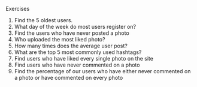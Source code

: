 Exercises
1. Find the 5 oldest users.
2. What day of the week do most users register on?
3. Find the users who have never posted a photo
4. Who uploaded the most liked photo?
5. How many times does the average user post?
6. What are the top 5 most commonly used hashtags?
7. Find users who have liked every single photo on the site
8. Find users who have never commented on a photo
9. Find the percentage of our users who have either never commented on a photo or have commented on every photo

